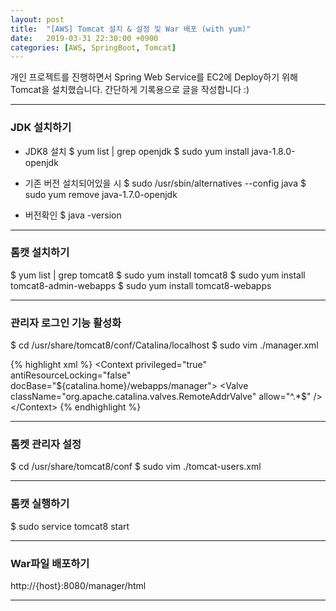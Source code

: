 ```yaml
---
layout: post
title:  "[AWS] Tomcat 설치 & 설정 및 War 배포 (with yum)"
date:   2019-03-31 22:30:00 +0900
categories: [AWS, SpringBoot, Tomcat]
---
```


개인 프로젝트를 진행하면서 Spring Web Service를 EC2에 Deploy하기 위해 Tomcat을 설치했습니다.
간단하게 기록용으로 글을 작성합니다 :) 

----

### JDK 설치하기
- JDK8 설치
$ yum list | grep openjdk
$ sudo yum install java-1.8.0-openjdk

- 기존 버전 설치되어있을 시
$ sudo /usr/sbin/alternatives --config java
$ sudo yum remove java-1.7.0-openjdk

- 버전확인
$ java -version

----

### 톰캣 설치하기
$ yum list | grep tomcat8
$ sudo yum install tomcat8
$ sudo yum install tomcat8-admin-webapps
$ sudo yum install tomcat8-webapps

----

### 관리자 로그인 기능 활성화
$ cd /usr/share/tomcat8/conf/Catalina/localhost
$ sudo vim ./manager.xml

{% highlight xml %}
\<Context privileged="true" antiResourceLocking="false" docBase="${catalina.home}/webapps/manager"> 
  <Valve className="org.apache.catalina.valves.RemoteAddrValve" allow="^.*$" />
\</Context>
{% endhighlight %}

----

### 톰켓 관리자 설정
$ cd /usr/share/tomcat8/conf
$ sudo vim ./tomcat-users.xml

----

### 톰캣 실행하기
$ sudo service tomcat8 start

----

### War파일 배포하기
http://{host}:8080/manager/html

----